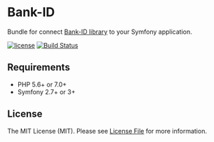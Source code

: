 Bank-ID
=======

Bundle for connect [Bank-ID library](https://github.com/dimafe6/bank-id) to your Symfony application.

[![license](https://img.shields.io/github/license/mashape/apistatus.svg)](LICENSE)
[![Build Status](https://travis-ci.org/dimafe6/BankIDBundle.svg?branch=dev)](https://travis-ci.org/dimafe6/BankIDBundle)
## Requirements

* PHP 5.6+ or 7.0+
* Symfony 2.7+ or 3+

## License

The MIT License (MIT). Please see [License File](LICENSE) for more information.
